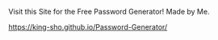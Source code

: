 Visit this Site for the Free Password Generator! Made by Me.

 https://king-sho.github.io/Password-Generator/
